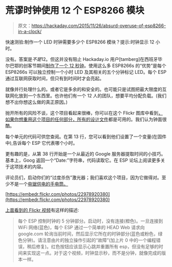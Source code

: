 # 荒谬时钟使用 12 个 ESP8266 模块

> 原文：<https://hackaday.com/2015/11/26/absurd-overuse-of-esp8266-in-a-clock/>

快速测验:制作一个 LED 时钟需要多少个 ESP8266 模块？提示:时钟显示 12 小时。

没有。答案是*不是*12。但这并没有阻止 Hackaday.io 用户[tamberg]在西班牙毕尔巴鄂的创客节期间[制作了一个 12 秒钟](https://hackaday.io/project/8552-esp-clock)。使用这么多 ESP8266s 的“优势”是每个 ESP8266s 可以独立控制一个小时 LED 及其相关的五个分钟标记 LED。每个 ESP 通过互联网获取时间，但只有到时间时才会亮起。

就像并行处理什么的。或者它是多余的和安全的。也可能只是试图把最大限度的互联网化放到一个东西里。也许他们有一个 12 人的团队，想要平均分配负载。(我们想不出你想这么做的真正原因。)

抛开所有的风险不谈，这个项目看起来很棒，你可以在这个 Flickr 图库中看到[，如果你想重用这个项目的任何部分，所有的](https://www.flickr.com/photos/tamberg/sets/72157661456853951)[设计文件](http://www.thingiverse.com/thing:1134525)都是可用的。我们认为钟面很酷。

每个单元的代码可供您查阅。在第 13 行，您可以看到他们设置了一个变量(在固件中),告诉每个 ESP 它代表哪个小时。

更有趣的是，从第 38 行开始是一个从最近的 Google 服务器提取时间的小技巧。基本上，Goog 返回一个“Date:”字符串，代码读取它。在 ESP 论坛上阅读更多关于这项技术的内容。

评论员们，启动你们的“过度杀伤”激光器；我们喜欢这个项目，因为它做得对。至少不是一个[电锯供电的手电筒。](http://hackaday.com/2010/08/08/chainsawflashlight-overkill/)

[https://embedr.flickr.com/photos/22978920380](https://embedr.flickr.com/photos/22978920380)

[上面看到的 Flickr 视频](https://www.flickr.com/photos/tamberg/22978920380)有这样的描述:

> 每个 ESP 控制时钟的 5 分钟部分。启动时，没有连接(橙色)。一旦连接到 WiFi 网络(蓝色)，每个 ESP 通过一个简单的 HEAD Web 请求向 google.com 轮询当前时间，然后显示它所在的时钟部分(蓝色或粉色，绿色分钟)。请注意由片的独立操作引起的“故障”(加上片 0 中的一个编程错误，稍后修复)。红色按钮应该显示心跳并重置所有 esp，但没有足够的时间来实现这一点。对于这个视频，时钟显示秒，而不是分钟，就像完成的版本一样。